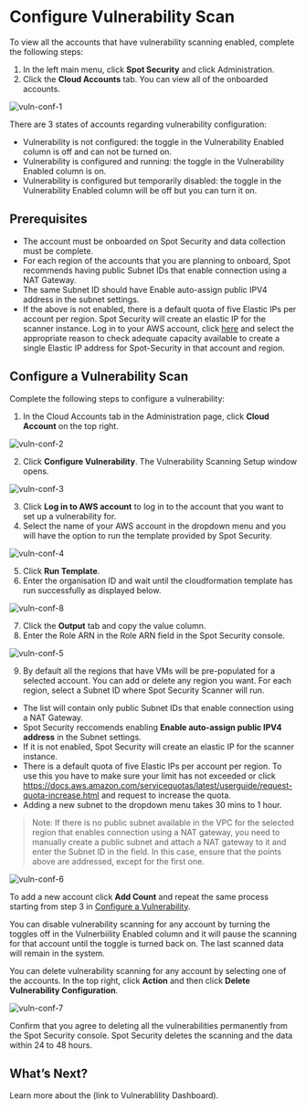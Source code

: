 # Configure Vulnerability Scan

To view all the accounts that have vulnerability scanning enabled, complete the following steps:  

1. In the left main menu, click **Spot Security** and click Administration. 
2. Click the **Cloud Accounts** tab. You can view all of the onboarded accounts. 

![vuln-conf-1](https://github.com/spotinst/help/assets/106514736/2e17242d-3b38-473f-8c45-8132892f7f9f)

There are 3 states of accounts regarding vulnerability configuration: 

* Vulnerability is not configured: the toggle in the Vulnerability Enabled column is off and can not be turned on. 
* Vulnerability is configured and running: the toggle in the Vulnerability Enabled column is on. 
* Vulnerability is configured but temporarily disabled: the toggle in the Vulnerability Enabled column will be off but you can turn it on.  

## Prerequisites 

* The account must be onboarded on Spot Security and data collection must be complete. 
* For each region of the accounts that you are planning to onboard, Spot recommends having public Subnet IDs that enable connection using a NAT Gateway. 
* The same Subnet ID should have Enable auto-assign public IPV4 address in the subnet settings. 
* If the above is not enabled, there is a default quota of five Elastic IPs per account per region. Spot Security will create an elastic IP for the scanner instance. Log in to your AWS account, click [here](https://signin.aws.amazon.com/signin?redirect_uri=https%3A%2F%2Fus-east-1.console.aws.amazon.com%2Fservicequotas%2Fhome%2Fservices%2Fec2%2Fquotas%2FL-0263D0A3%3FhashArgs%3D%2523%26isauthcode%3Dtrue%26region%3Dus-east-1%26state%3DhashArgsFromTB_us-east-1_fe71330de849a6a6&client_id=arn%3Aaws%3Asignin%3A%3A%3Aconsole%2Fservicequotas&forceMobileApp=0&code_challenge=BV7Rv_-MCWX-X_53yskcrPIW1unuCVvUhDL8zvTaEmQ&code_challenge_method=SHA-256) and select the appropriate reason to check adequate capacity available to create a single Elastic IP address for Spot-Security in that account and region.
 
## Configure a Vulnerability Scan

Complete the following steps to configure a vulnerability: 
 
1. In the Cloud Accounts tab in the Administration page, click **Cloud Account** on the top right. 

![vuln-conf-2](https://github.com/spotinst/help/assets/106514736/bc0be3da-0f66-4c77-9039-cbddd63a727e)

2. Click **Configure Vulnerability**. The Vulnerability Scanning Setup window opens. 

![vuln-conf-3](https://github.com/spotinst/help/assets/106514736/44c33c46-e99d-4124-9089-bcb0c760dc65)

3. Click **Log in to AWS account** to log in to the account that you want to set up a vulnerability for. 
4. Select the name of your AWS account in the dropdown menu and you will have the option to run the template provided by Spot Security. 

![vuln-conf-4](https://github.com/spotinst/help/assets/106514736/121b05dc-8592-4a61-b127-4b80659ca1ed)

5. Click **Run Template**.
6. Enter the organisation ID and wait until the cloudformation template has run successfully as displayed below.  

![vuln-conf-8](https://github.com/spotinst/help/assets/106514736/30cf4107-17e1-4046-af6e-8f653e885f26)
 
7. Click the **Output** tab and copy the value column. 
8. Enter the Role ARN in the Role ARN field in the Spot Security console.  

![vuln-conf-5](https://github.com/spotinst/help/assets/106514736/5a2d73e9-823e-47fc-b114-38b47dc8fe21)
 
9. By default all the regions that have VMs will be pre-populated for a selected account. You can add or delete any region you want. For each region, select a Subnet ID where Spot Security Scanner will run. 
* The list will contain only public Subnet IDs that enable connection using a NAT Gateway. 
* Spot Security reccomends enabling **Enable auto-assign public IPV4 address** in the Subnet settings.  
* If it is not enabled, Spot Security will create an elastic IP for the scanner instance.  
* There is a default quota of five Elastic IPs per account per region. To use this you have to make sure your limit has not exceeded or click https://docs.aws.amazon.com/servicequotas/latest/userguide/request-quota-increase.html and request to increase the quota. 
* Adding a new subnet to the dropdown menu takes 30 mins to 1 hour. 

>Note: If there is no public subnet available in the VPC for the selected region that enables connection using a NAT gateway, you need to manually create a public subnet and attach a NAT gateway to it and enter the Subnet ID in the field. In this case, ensure that the points above are addressed, except for the first one.

![vuln-conf-6](https://github.com/spotinst/help/assets/106514736/d60a5cd0-dbba-48b8-ae2e-820e1717179c)

To add a new account click **Add Count** and repeat the same process starting from step 3 in [Configure a Vulnerability](link). 

You can disable vulnerability scanning for any account by turning the toggles off in the Vulnerbiility Enabled column and it will pause the scanning for that account until the toggle is turned back on. The last scanned data will remain in the system. 

You can delete vulnerability scanning for any account by selecting one of the accounts. In the top right, click **Action** and then click **Delete Vulnerability Configuration**. 

![vuln-conf-7](https://github.com/spotinst/help/assets/106514736/4590afbf-fa2f-4877-a61a-c2d4e4250fb9)

Confirm that you agree to deleting all the vulnerabilities permanently from the Spot Security console. Spot Security deletes the scanning and the data within 24 to 48 hours. 

## What’s Next? 

Learn more about the (link to Vulnerablility Dashboard). 

